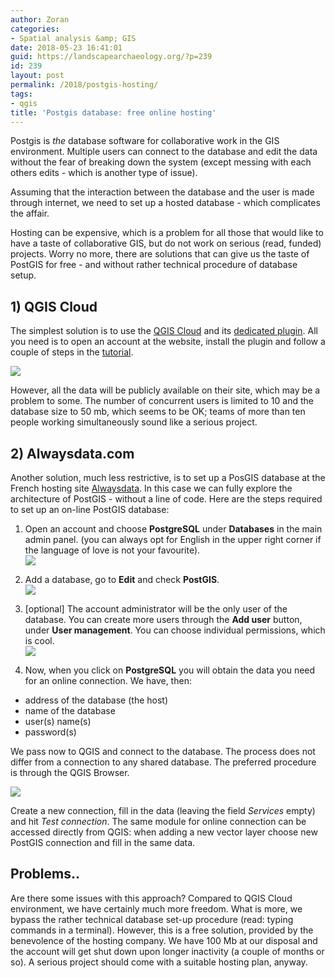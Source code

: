 ```yaml
---
author: Zoran
categories:
- Spatial analysis &amp; GIS
date: 2018-05-23 16:41:01
guid: https://landscapearchaeology.org/?p=239
id: 239
layout: post
permalink: /2018/postgis-hosting/
tags:
- qgis
title: 'Postgis database: free online hosting'
---
```


Postgis is _the_ database software for collaborative work in the GIS environment. Multiple users can connect to the database and edit the data without the fear of breaking down the system (except messing with each others edits - which is another type of issue).  
  
Assuming that the interaction between the database and the user is made through internet, we need to set up a hosted database - which complicates the affair.   
  
Hosting can be expensive, which is a problem for all those that would like to have a taste of collaborative GIS, but do not work on serious (read, funded) projects. Worry no more, there are solutions that can give us the taste of PostGIS for free - and without rather technical procedure of database setup.  

##  1) QGIS Cloud

The simplest solution is to use the [QGIS Cloud](https://qgiscloud.com/) and its [dedicated plugin](https://plugins.qgis.org/plugins/qgiscloud/). All you need is to open an account at the website, install the plugin and follow a couple of steps in the [tutorial](https://qgiscloud.com/en/pages/quickstart).   
  

![](https://1.bp.blogspot.com/-QFUepNen0g0/WgRfbfYn7WI/AAAAAAAAAzg/ltRQpiPPjOsSzswQ0C0xWIwPSf2RUgDeQCLcBGAs/s1600/2017-11-1.PNG)

  
However, all the data will be publicly available on their site, which may be a problem to some. The number of concurrent users is limited to 10 and the database size to 50 mb, which seems to be OK; teams of more than ten people working simultaneously sound like a serious project.  

## 2) Alwaysdata.com

Another solution, much less restrictive, is to set up a PosGIS database at the French hosting site [Alwaysdata](https://www.alwaysdata.com/). In this case we can fully explore the architecture of PostGIS - without a line of code. Here are the steps required to set up an on-line PostGIS database:  
  
1. Open an account and choose **PostgreSQL** under **Databases** in the main admin panel. (you can always opt for English in the upper right corner if the language of love is not your favourite).  
![](https://3.bp.blogspot.com/-JsDN5-TZYAU/WgMZA3Tyj4I/AAAAAAAAAwI/QFeXW8nUr3Yp5_GXWWuSu44bPUOm2Yj9ACK4BGAYYCw/s1600/alwaysdata%2B1.png)

2. Add a database, go to **Edit** and check **PostGIS**.    
![](https://3.bp.blogspot.com/-1WXgj5agtHA/WgMZMRoMjwI/AAAAAAAAAwQ/GVDmVX1cwbA9nXVBoF6zJFoRt3CqGcjbQCK4BGAYYCw/s1600/alwaysdata%2B2.png)
  
3. [optional] The account administrator will be the only user of the database. You can create more users through the **Add user** button, under **User management**. You can choose individual permissions, which is cool.   
![](https://2.bp.blogspot.com/-nb3R2khxwCc/WgMZZcuLDpI/AAAAAAAAAwY/QBThi0vC698uBBFC0bonArwNwsB1x7sggCK4BGAYYCw/s1600/alwaysdata%2B3.png)

4. Now, when you click on **PostgreSQL** you will obtain the data you need for an online connection. We have, then:  

*    address of the database (the host)
*    name of the database
*    user(s) name(s)
*    password(s)

We pass now to QGIS and connect to the database. The process does not differ from a connection to any shared database. The preferred procedure is through the QGIS Browser.  
  

![](https://2.bp.blogspot.com/-BP60yCMS9i0/Wgc4hC94feI/AAAAAAAAA3o/KZGVLrhc9I8KggtMTpKA5psmZ8rA3OLQACPcBGAYYCw/s1600/QGIS2.jpg)

  
Create a new connection, fill in the data (leaving the field _Services_ empty) and hit _Test connection_. The same module for online connection can be accessed directly from QGIS: when adding a new vector layer choose new PostGIS connection and fill in the same data.     
  

## Problems..

Are there some issues with this approach? Compared to QGIS Cloud environment, we have certainly much more freedom. What is more, we bypass the rather technical database set-up procedure (read: typing commands in a terminal). However, this is a free solution, provided by the benevolence of the hosting company. We have 100 Mb at our disposal and the account will get shut down upon longer inactivity (a couple of months or so). A serious project should come with a suitable hosting plan, anyway.